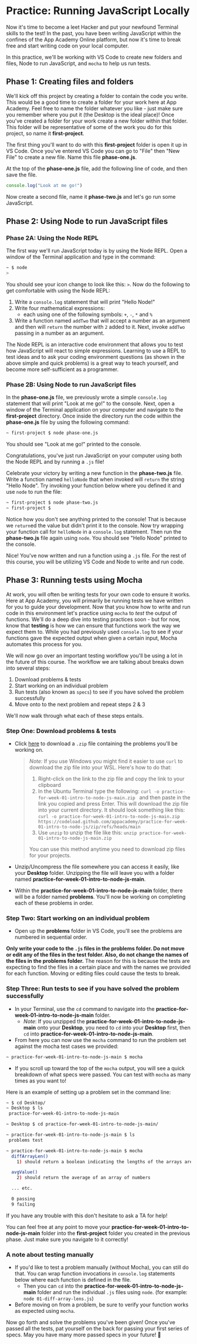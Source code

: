 # Practice: Running JavaScript Locally

Now it's time to become a leet Hacker and put your newfound Terminal skills to
the test! In the past, you have been writing JavaScript within the confines of
the App Academy Online platform, but now it's time to break free and start
writing code on your local computer.

In this practice, we'll be working with VS Code to create new folders and files,
Node to run JavaScript, and `mocha` to help us run tests.

## Phase 1: Creating files and folders

We'll kick off this project by creating a folder to contain the code you
write. This would be a good time to create a folder for your work here at App
Academy. Feel free to name the folder whatever you like - just make sure you
remember where you put it (the Desktop is the ideal place)! Once you've created
a folder for your work create a new folder within that folder. This folder will
be representative of some of the work you do for this project, so name it
__first-project__.

The first thing you'll want to do with this __first-project__ folder is open it
up in VS Code. Once you've entered VS Code you can go to "File" then "New File"
to create a new file. Name this file __phase-one.js__.

At the top of the __phase-one.js__ file, add the following line of code, and
then save the file.

```js
console.log("Look at me go!")
```

Now create a second file, name it __phase-two.js__ and let's go run some
JavaScript.

## Phase 2: Using Node to run JavaScript files

### Phase 2A: Using the Node REPL

The first way we'll run JavaScript today is by using the Node REPL. Open a
window of the Terminal application and type in the command:

```sh
~ $ node
>
```

You should see your icon change to look like this: `>`. Now do the following to
get comfortable with using the Node REPL:

1. Write a `console.log` statement that will print "Hello Node!"
2. Write four mathematical expressions:
   - each using one of the following symbols: `+`, `-`, `*` and `%`
3. Write a function named `addTwo` that will accept a number as an argument and
   then will `return` the number with `2` added to it. Next, invoke `addTwo`
   passing in a number as an argument.

The Node REPL is an interactive code environment that allows you to test how
JavaScript will react to simple expressions. Learning to use a REPL to test
ideas and to ask your coding environment questions (as shown in the above
simple and quick problems) is a great way to teach yourself, and become more
self-sufficient as a programmer.

### Phase 2B: Using Node to run JavaScript files

In the __phase-one.js__ file, we previously wrote a simple `console.log`
statement that will print "Look at me go!" to the console. Next, open a window
of the Terminal application on your computer and navigate to the
__first-project__ directory. Once inside the directory run the code within the
__phase-one.js__ file by using the following command:

```sh
~ first-project $ node phase-one.js
```

You should see "Look at me go!" printed to the console.

Congratulations, you've just run JavaScript on your computer using both the Node
REPL and by running a `.js` file!

Celebrate your victory by writing a new function in the __phase-two.js__ file.
Write a function named `helloNode` that when invoked will `return` the string
"Hello Node". Try invoking your function below where you defined it and use
`node` to run the file:

```sh
~ first-project $ node phase-two.js
~ first-project $
```

Notice how you don't see anything printed to the console! That is because we
`return`ed the value but didn't print it to the console. Now try wrapping your
function call for `helloNode` in a `console.log` statement. Then run the
__phase-two.js__ file again using `node`. You should see "Hello Node" printed to
the console.

Nice! You've now written and run a function using a `.js` file. For the rest of
this course, you will be utilizing VS Code and Node to write and run code.

## Phase 3: Running tests using Mocha

At work, you will often be writing tests for your own code to ensure it works.
Here at App Academy, you will primarily be running tests we have written for you
to guide your development. Now that you know how to write and run code in this
environment let's practice using `mocha` to _test_ the output of functions.
We'll do a deep dive into testing practices soon - but for now, know that
**testing** is how we can ensure that functions work the way we expect them to.
While you had previously used `console.log` to see if your functions gave the
expected output when given a certain input, Mocha automates this process for
you.

We will now go over an important testing workflow you'll be using a lot in the
future of this course. The workflow we are talking about breaks down into
several steps:

1. Download problems & tests
2. Start working on an individual problem
3. Run tests (also known as `specs`) to see if you have solved the problem
   successfully
4. Move onto to the next problem and repeat steps 2 & 3

We'll now walk through what each of these steps entails.

### Step One: Download problems & tests

- Click [here][practice-for-week-01-intro-to-node-js-main] to download a `.zip`
  file containing the problems you'll be working on.

  > _Note:_ If you use Windows you might find it easier to use `curl` to
  > download the zip file into your WSL. Here's how to do that:
  >
  > 1. Right-click on the link to the zip file and copy the link to your
  >    clipboard
  > 2. In the Ubuntu Terminal type the following:
  >    `curl -o practice-for-week-01-intro-to-node-js-main.zip ` and then paste
  >    in the link you copied and press Enter. This will download the zip file
  >    into your current directory. It should look something like this:
  >    `curl -o practice-for-week-01-intro-to-node-js-main.zip https://codeload.github.com/appacademy/practice-for-week-01-intro-to-node-js/zip/refs/heads/main`
  > 3. Use `unzip` to unzip the file like this:
  >    `unzip practice-for-week-01-intro-to-node-js-main.zip`
  >
  > You can use this method anytime you need to download zip files for your
  > projects.

- Unzip/Uncompress the file somewhere you can access it easily, like your
  __Desktop__ folder. Unzipping the file will leave you with a folder named
  __practice-for-week-01-intro-to-node-js-main__.
- Within the __practice-for-week-01-intro-to-node-js-main__ folder, there will
  be a folder named __problems__. You'll now be working on completing each of
  these problems in order.

### Step Two: Start working on an individual problem

- Open up the __problems__ folder in VS Code, you'll see the problems are
  numbered in sequential order.

**Only write your code to the `.js` files in the __problems__ folder. Do not
move or edit any of the files in the __test__ folder. Also, do not change the
names of the files in the __problems__ folder.** The reason for this is because
the tests are expecting to find the files in a certain place and with the names
we provided for each function. Moving or editing files could cause the tests to
break.

### Step Three: Run tests to see if you have solved the problem successfully

- In your Terminal, use the `cd` command to navigate into the
  __practice-for-week-01-intro-to-node-js-main__ folder.
  - _Note_: If you unzipped the __practice-for-week-01-intro-to-node-js-main__
    onto your __Desktop__, you need to `cd` into your __Desktop__ first, then
    `cd` into __practice-for-week-01-intro-to-node-js-main__.
- From here you can now use the `mocha` command to run the problem set against
  the mocha test cases we provided:

```sh
~ practice-for-week-01-intro-to-node-js-main $ mocha
```

- If you scroll up toward the top of the `mocha` output, you will see a quick
  breakdown of what specs were passed. You can test with `mocha` as many times
  as you want to!

Here is an example of setting up a problem set in the command line:

```sh
~ $ cd Desktop/
~ Desktop $ ls
 practice-for-week-01-intro-to-node-js-main

~ Desktop $ cd practice-for-week-01-intro-to-node-js-main/

~ practice-for-week-01-intro-to-node-js-main $ ls
 problems test

~ practice-for-week-01-intro-to-node-js-main $ mocha
  diffArrayLen()
    1) should return a boolean indicating the lengths of the arrays are the same

  avgValue()
    2) should return the average of an array of numbers

  ... etc.

  0 passing
  9 failing
```

If you have any trouble with this don't hesitate to ask a TA for help!

You can feel free at any point to move your
__practice-for-week-01-intro-to-node-js-main__ folder into the
__first-project__ folder you created in the previous phase. Just make
sure you navigate to it correctly!

### A note about testing manually

- If you'd like to test a problem manually (without Mocha), you can still do
  that. You can wrap function invocations in `console.log` statements below
  where each function is defined in the file.
  - Then you can `cd` into the __practice-for-week-01-intro-to-node-js-main__
    folder and run the individual `.js` files using `node`. (for example:
    `node 01-diff-array-lens.js`)
- Before moving on from a problem, be sure to verify your function works as
  expected using `mocha`.

Now go forth and solve the problems you've been given! Once you've passed all
the tests, pat yourself on the back for passing your first series of specs. May
you have many more passed specs in your future! 🙌

[practice-for-week-01-intro-to-node-js-main]: https://github.com/appacademy/practice-for-week-01-intro-to-node-js/archive/refs/heads/main.zip
